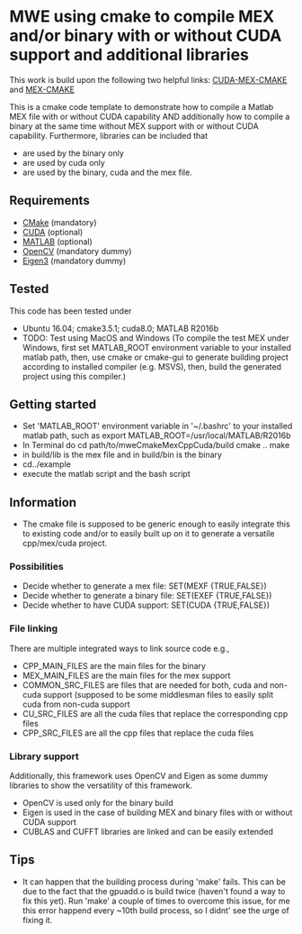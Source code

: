 # MWE using cmake to compile MEX and/or binary with or without CUDA support and additional libraries
This work is build upon the following two helpful links:
[CUDA-MEX-CMAKE](https://de.mathworks.com/matlabcentral/fileexchange/45505-cuda-mex-cmake) and [MEX-CMAKE](https://de.mathworks.com/matlabcentral/fileexchange/45522-mex-cmake)

This is a cmake code template to demonstrate how to compile a Matlab MEX file with or without CUDA capability AND additionally how to compile a binary at the same time without MEX support with or without CUDA capability. Furthermore, libraries can be included that 
* are used by the binary only
* are used by cuda only
* are used by the binary, cuda and the mex file.

## Requirements
* [CMake](https://cmake.org/) (mandatory)
* [CUDA](https://developer.nvidia.com/cuda-downloads) (optional)
* [MATLAB](https://de.mathworks.com/) (optional)
* [OpenCV](https://de.mathworks.com/) (mandatory dummy)
* [Eigen3](https://de.mathworks.com/) (mandatory dummy)

## Tested
This code has been tested under 
* Ubuntu 16.04; cmake3.5.1; cuda8.0; MATLAB R2016b
* TODO: Test using MacOS and Windows (To compile the test MEX under Windows, first set MATLAB_ROOT environment variable to your installed matlab path, then, use cmake or cmake-gui to generate building project according to installed compiler (e.g. MSVS), then, build the generated project using this compiler.)

## Getting started
* Set 'MATLAB_ROOT' environment variable in '~/.bashrc' to your installed matlab path, such as 
  export MATLAB_ROOT=/usr/local/MATLAB/R2016b
* In Terminal do
  cd path/to/mweCmakeMexCppCuda/build
  cmake ..
  make
* in build/lib is the mex file and in build/bin is the binary
* cd../example
* execute the matlab script and the bash script

## Information
* The cmake file is supposed to be generic enough to easily integrate this to existing code and/or to easily built up on it to generate a versatile cpp/mex/cuda project.
### Possibilities
* Decide whether to generate a mex file: SET(MEXF {TRUE,FALSE})
* Decide whether to generate a binary file: SET(EXEF {TRUE,FALSE})
* Decide whether to have CUDA support: SET(CUDA {TRUE,FALSE})

### File linking
There are multiple integrated ways to link source code e.g.,
* CPP_MAIN_FILES are the main files for the binary
* MEX_MAIN_FILES are the main files for the mex support
* COMMON_SRC_FILES are files that are needed for both, cuda and non-cuda support (supposed to be some middlesman files to easily split cuda from non-cuda support
* CU_SRC_FILES are all the cuda files that replace the corresponding cpp files
* CPP_SRC_FILES are all the cpp files that replace the cuda files

### Library support
Additionally, this framework uses OpenCV and Eigen as some dummy libraries to show the versatility of this framework.
* OpenCV is used only for the binary build
* Eigen is used in the case of building MEX and binary files with or without CUDA support
* CUBLAS and CUFFT libraries are linked and can be easily extended

## Tips
* It can happen that the building process during 'make' fails. This can be due to the fact that the gpuadd.o is build twice (haven't found a way to fix this yet). Run 'make' a couple of times to overcome this issue, for me this error happend every ~10th build process, so I didnt' see the urge of fixing it.
